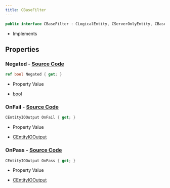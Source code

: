 ```yaml
---
title: CBaseFilter
---
```


```csharp
public interface CBaseFilter : CLogicalEntity, CServerOnlyEntity, CBaseEntity, CEntityInstance, ISchemaClass<CEntityInstance>, ISchemaClass<CBaseEntity>, ISchemaClass<CServerOnlyEntity>, ISchemaClass<CLogicalEntity>, ISchemaClass<CBaseFilter>, ISchemaField, ISchemaClass, INativeHandle
```

- Implements

## Properties

### **Negated** - [Source Code](https://github.com/swiftly-solution/swiftlys2/blob/main/managed/src/SwiftlyS2.Generated/Schemas/Interfaces/CBaseFilter.cs#L16)

```csharp
ref bool Negated { get; }
```

- Property Value

- [bool](https://learn.microsoft.com/dotnet/api/system.boolean)

### **OnFail** - [Source Code](https://github.com/swiftly-solution/swiftlys2/blob/main/managed/src/SwiftlyS2.Generated/Schemas/Interfaces/CBaseFilter.cs#L20)

```csharp
CEntityIOOutput OnFail { get; }
```

- Property Value

- [CEntityIOOutput](/docs/api/shared/schemadefinitions/centityiooutput)

### **OnPass** - [Source Code](https://github.com/swiftly-solution/swiftlys2/blob/main/managed/src/SwiftlyS2.Generated/Schemas/Interfaces/CBaseFilter.cs#L18)

```csharp
CEntityIOOutput OnPass { get; }
```

- Property Value

- [CEntityIOOutput](/docs/api/shared/schemadefinitions/centityiooutput)

